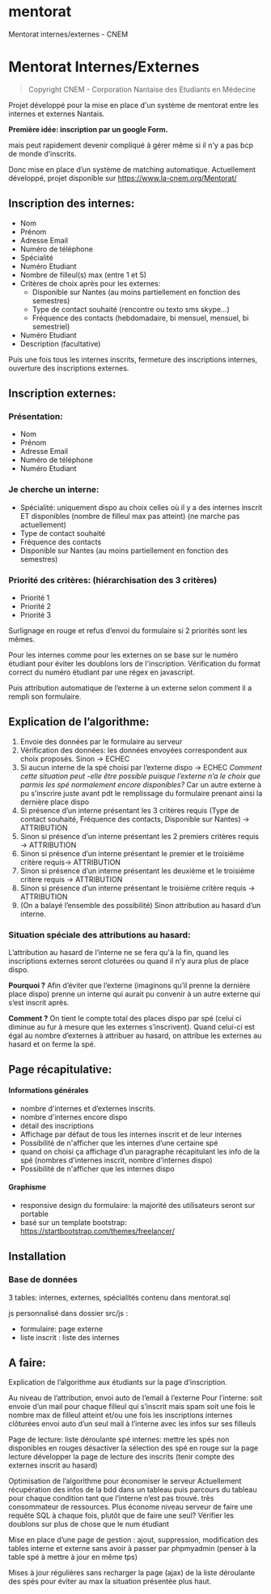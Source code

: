 # mentorat
Mentorat internes/externes - CNEM

# Mentorat Internes/Externes
> Copyright CNEM - Corporation Nantaise des Etudiants en Médecine

Projet développé pour la mise en place d'un système de mentorat entre les internes et externes Nantais.


**Première idée: inscription par un google Form.**

mais peut rapidement devenir compliqué à gérer même si il n'y a pas bcp de monde d’inscrits.

Donc mise en place d’un système de matching automatique. Actuellement développé, projet disponible sur https://www.la-cnem.org/Mentorat/

## Inscription des internes:
- Nom
- Prénom
- Adresse Email
- Numéro de téléphone
- Spécialité
- Numéro Etudiant
- Nombre de filleul(s) max (entre 1 et 5)
- Critères de choix après pour les externes:
  - Disponible sur Nantes (au moins partiellement en fonction des semestres)
  - Type de contact souhaité (rencontre ou texto sms skype…)
  - Fréquence des contacts (hebdomadaire, bi mensuel, mensuel, bi semestriel)
- Numéro Etudiant
- Description (facultative)


Puis une fois tous les internes inscrits, fermeture des inscriptions internes, ouverture des inscriptions externes.

## Inscription externes:
### Présentation:
- Nom
- Prénom
- Adresse Email
- Numéro de téléphone
- Numéro Etudiant            
### Je cherche un interne:
- Spécialité: uniquement dispo au choix celles où il y a des internes inscrit ET disponibles (nombre de filleul max pas atteint)  (ne marche pas actuellement)
- Type de contact souhaité
- Fréquence des contacts
- Disponible sur Nantes (au moins partiellement en fonction des semestres)
### Priorité des critères: (hiérarchisation des 3 critères)
- Priorité 1
- Priorité 2
- Priorité 3

Surlignage en rouge et refus d’envoi du formulaire si 2 priorités sont les mêmes.

Pour les internes comme pour les externes on se base sur le numéro étudiant pour éviter les doublons lors de l'inscription. Vérification du format correct du numéro étudiant par une régex en javascript.

Puis attribution automatique de l’externe à un externe selon comment il a rempli son formulaire.

## Explication de l’algorithme:
1. Envoie des données par le formulaire au serveur
2. Vérification des données: les données envoyées correspondent aux choix proposés. Sinon -> ECHEC
3. Si aucun interne de la spé choisi par l’externe dispo -> ECHEC
*Comment cette situation peut -elle être possible puisque l’externe n’a le choix que parmis les spé normalement encore disponibles?*
Car un autre externe à pu s’inscrire juste avant pdt le remplissage du formulaire prenant ainsi la dernière place dispo
4. Si présence d’un interne présentant les 3 critères requis (Type de contact souhaité, Fréquence des contacts, Disponible sur Nantes) -> ATTRIBUTION
5. Sinon si présence d’un interne présentant les 2 premiers critères requis  -> ATTRIBUTION
6. Sinon si présence d’un interne présentant le premier et le troisième critère requis-> ATTRIBUTION
7. Sinon si présence d’un interne présentant les deuxième et le troisième critère requis  -> ATTRIBUTION
8. Sinon si présence d’un interne présentant le troisième critère requis  -> ATTRIBUTION
9. (On a balayé l’ensemble des possibilité) Sinon attribution au hasard d’un interne.

### Situation spéciale des attributions au hasard:
L’attribution au hasard de l’interne ne se fera qu'à la fin, quand les inscriptions externes seront cloturées ou quand il n’y aura plus de place dispo.

**Pourquoi ?** Afin d’éviter que l’externe (imaginons qu’il prenne la dernière place dispo) prenne un interne qui aurait pu convenir à un autre externe qui s’est inscrit après.

**Comment ?** On tient le compte total des places dispo par spé (celui ci diminue au fur à mesure que les externes s’inscrivent).
Quand celui-ci est égal au nombre d’externes à attribuer au hasard, on attribue les externes au hasard et on ferme la spé.


## Page récapitulative:
#### Informations générales
- nombre d'internes et d’externes inscrits.
- nombre d'internes encore dispo
- détail des inscriptions
- Affichage par défaut de tous les internes inscrit et de leur internes
- Possibilité de n'afficher que les internes d’une certaine spé
- quand on choisi ça affichage d’un paragraphe récapitulant les info de la spé (nombres d'internes inscrit, nombre d’internes dispo)
- Possibilité de n'afficher que les internes dispo

#### Graphisme
- responsive design du formulaire: la majorité des utilisateurs seront sur portable
- basé sur un template bootstrap: https://startbootstrap.com/themes/freelancer/

## Installation
### Base de données
3 tables: internes, externes, spécialités
contenu dans mentorat.sql

js personnalisé dans dossier src/js :
- formulaire: page externe
- liste inscrit : liste des internes

## A faire:

Explication de l’algorithme aux étudiants sur la page d’inscription.

Au niveau de l’attribution,
envoi auto de l’email à l’externe
Pour l’interne:
soit envoie d’un mail pour chaque filleul qui s’inscrit mais spam
soit une fois le nombre max de filleul atteint et/ou une fois les inscriptions internes clôturées envoi auto d’un seul mail à l’interne avec les infos sur ses filleuls

Page de lecture:
liste déroulante spé internes: mettre les spés non disponibles en rouges
désactiver la sélection des spé en rouge sur la page lecture
développer la page de lecture des inscrits (tenir compte des externes inscrit au hasard)


Optimisation de l’algorithme pour économiser le serveur
Actuellement récupération des infos de la bdd dans un tableau puis parcours du tableau pour chaque condition tant que l’interne n’est pas trouvé. très consommateur de ressources.
Plus économe niveau serveur de faire une requête SQL à chaque fois, plutôt que de faire une seul?
Vérifier les doublons sur plus de chose que le num étudiant

Mise en place d’une page de gestion : ajout, suppression, modification des tables interne et externe sans avoir à passer par phpmyadmin (penser à la table spé à mettre à jour en même tps)

Mises à jour régulières sans recharger la page (ajax) de la liste déroulante des spés pour éviter au max la situation présentée plus haut.
